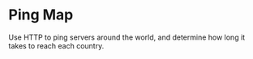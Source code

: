 Ping Map
========

Use HTTP to ping servers around the world, and determine how long it takes to
reach each country.

